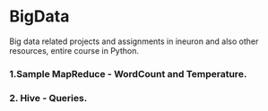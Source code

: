 # BigData
Big data related projects and assignments in ineuron and also other resources, entire course in Python.
### 1.Sample MapReduce - WordCount and Temperature.
### 2. Hive - Queries.
